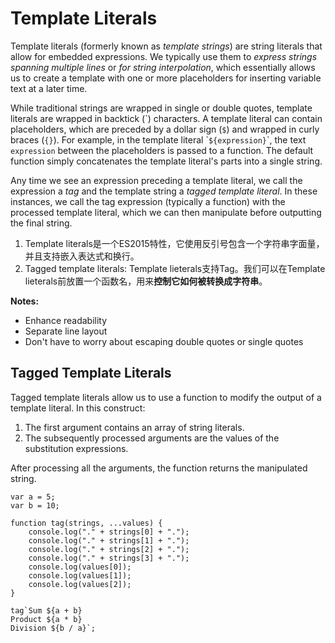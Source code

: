 # Template Literals

Template literals (formerly known as _template strings_) are string literals that allow for embedded expressions. We typically use them to _express strings spanning multiple lines_ or _for string interpolation_, which essentially allows us to create a template with one or more placeholders for inserting variable text at a later time.

While traditional strings are wrapped in single or double quotes, template literals are wrapped in backtick (\`) characters. A template literal can contain placeholders, which are preceded by a dollar sign (`$`) and wrapped in curly braces (`{}`). For example, in the template literal \``${expression}`\`, the text `expression` between the placeholders is passed to a function. The default function simply concatenates the template literal's parts into a single string.

Any time we see an expression preceding a template literal, we call the expression a _tag_ and the template string a _tagged template literal_. In these instances, we call the tag expression (typically a function) with the processed template literal, which we can then manipulate before outputting the final string.

1. Template literals是一个ES2015特性，它使用反引号包含一个字符串字面量，并且支持嵌入表达式和换行。
2. Tagged template literals: Template lieterals支持Tag。我们可以在Template lieterals前放置一个函数名，用来**控制它如何被转换成字符串**。

**Notes:**
* Enhance readability
* Separate line layout
* Don't have to worry about escaping double quotes or single quotes

## Tagged Template Literals
Tagged template literals allow us to use a function to modify the output of a template literal. In this construct:

1. The first argument contains an array of string literals.
2. The subsequently processed arguments are the values of the substitution expressions.

After processing all the arguments, the function returns the manipulated string.
```
var a = 5;
var b = 10;

function tag(strings, ...values) {
    console.log("." + strings[0] + ".");
    console.log("." + strings[1] + ".");
    console.log("." + strings[2] + ".");
    console.log("." + strings[3] + ".");
    console.log(values[0]);
    console.log(values[1]);
    console.log(values[2]);
}

tag`Sum ${a + b}
Product ${a * b}
Division ${b / a}`;
```

